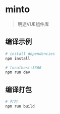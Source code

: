 # minto

> 明途VUE组件库

## 编译示例

``` bash
# install dependencies
npm install

# localhost:3366
npm run dev

```

## 编译打包


``` bash
# 打包
npm run build
```

